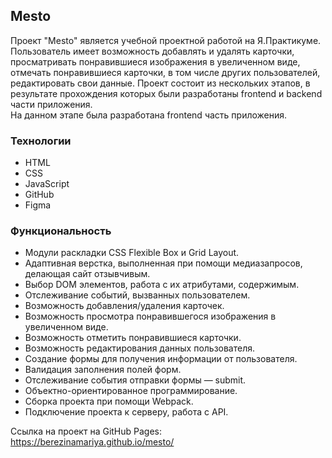 ## Mesto
Проект "Mesto" является учебной проектной работой на Я.Практикуме.  
Пользователь имеет возможность добавлять и удалять карточки, просматривать понравившиеся изображения в увеличенном виде, отмечать понравившиеся карточки, в том числе других пользователей, редактировать свои данные.
Проект состоит из нескольких этапов, в результате прохождения которых были разработаны frontend и backend части приложения.  
На данном этапе была разработана frontend часть приложения.
### Технологии
* HTML
* CSS
* JavaScript
* GitHub
* Figma
### Функциональность
* Модули раскладки CSS Flexible Box и Grid Layout.
* Адаптивная верстка, выполненная при помощи медиазапросов, делающая сайт отзывчивым. 
* Выбор DOM элементов, работа с их атрибутами, содержимым.
* Отслеживание событий, вызванных пользователем.
* Возможность добавления/удаления карточек.
* Возможность просмотра понравившегося изображения в увеличенном виде.
* Возможность отметить понравившиеся карточки.
* Возможность редактирования данных пользователя.
* Создание формы для получения информации от пользователя.
* Валидация заполнения полей форм.  
* Отслеживание события отправки формы — submit.
* Объектно-ориентированное программирование.
* Сборка проекта при помощи Webpack.
* Подключение проекта к серверу, работа с API.

Ссылка на проект на GitHub Pages: https://berezinamariya.github.io/mesto/
